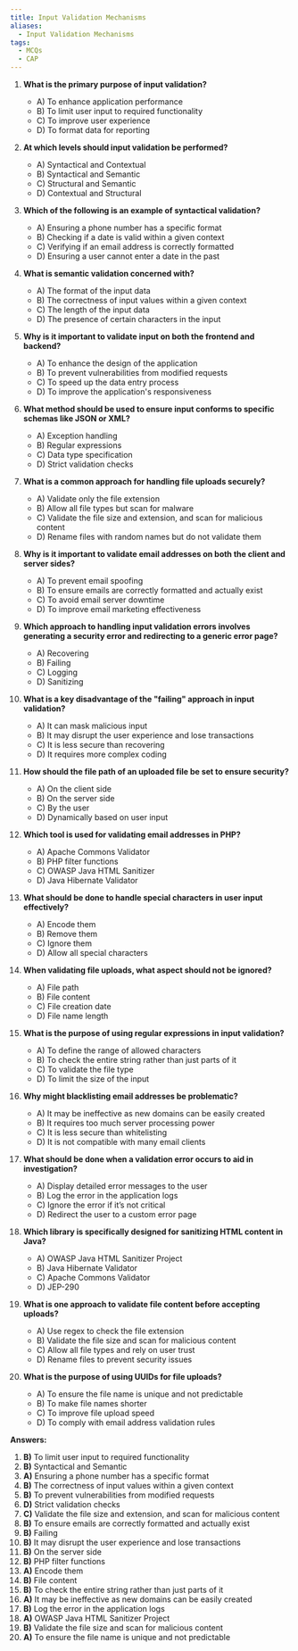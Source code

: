 ```yaml
---
title: Input Validation Mechanisms
aliases:
  - Input Validation Mechanisms
tags:
  - MCQs
  - CAP
---
```


1. **What is the primary purpose of input validation?**
	- A) To enhance application performance
	- B) To limit user input to required functionality
	- C) To improve user experience
	- D) To format data for reporting

2. **At which levels should input validation be performed?**
	- A) Syntactical and Contextual
	- B) Syntactical and Semantic
	- C) Structural and Semantic
	- D) Contextual and Structural

3. **Which of the following is an example of syntactical validation?**
	- A) Ensuring a phone number has a specific format
	- B) Checking if a date is valid within a given context
	- C) Verifying if an email address is correctly formatted
	- D) Ensuring a user cannot enter a date in the past

4. **What is semantic validation concerned with?**
	- A) The format of the input data
	- B) The correctness of input values within a given context
	- C) The length of the input data
	- D) The presence of certain characters in the input

5. **Why is it important to validate input on both the frontend and backend?**
	- A) To enhance the design of the application
	- B) To prevent vulnerabilities from modified requests
	- C) To speed up the data entry process
	- D) To improve the application's responsiveness

6. **What method should be used to ensure input conforms to specific schemas like JSON or XML?**
	- A) Exception handling
	- B) Regular expressions
	- C) Data type specification
	- D) Strict validation checks

7. **What is a common approach for handling file uploads securely?**
	- A) Validate only the file extension
	- B) Allow all file types but scan for malware
	- C) Validate the file size and extension, and scan for malicious content
	- D) Rename files with random names but do not validate them

8. **Why is it important to validate email addresses on both the client and server sides?**
	- A) To prevent email spoofing
	- B) To ensure emails are correctly formatted and actually exist
	- C) To avoid email server downtime
	- D) To improve email marketing effectiveness

9. **Which approach to handling input validation errors involves generating a security error and redirecting to a generic error page?**
	- A) Recovering
	- B) Failing
	- C) Logging
	- D) Sanitizing

10. **What is a key disadvantage of the "failing" approach in input validation?**
    - A) It can mask malicious input
    - B) It may disrupt the user experience and lose transactions
    - C) It is less secure than recovering
    - D) It requires more complex coding

11. **How should the file path of an uploaded file be set to ensure security?**
    - A) On the client side
    - B) On the server side
    - C) By the user
    - D) Dynamically based on user input

12. **Which tool is used for validating email addresses in PHP?**
    - A) Apache Commons Validator
    - B) PHP filter functions
    - C) OWASP Java HTML Sanitizer
    - D) Java Hibernate Validator

13. **What should be done to handle special characters in user input effectively?**
    - A) Encode them
    - B) Remove them
    - C) Ignore them
    - D) Allow all special characters

14. **When validating file uploads, what aspect should not be ignored?**
    - A) File path
    - B) File content
    - C) File creation date
    - D) File name length

15. **What is the purpose of using regular expressions in input validation?**
    - A) To define the range of allowed characters
    - B) To check the entire string rather than just parts of it
    - C) To validate the file type
    - D) To limit the size of the input

16. **Why might blacklisting email addresses be problematic?**
    - A) It may be ineffective as new domains can be easily created
    - B) It requires too much server processing power
    - C) It is less secure than whitelisting
    - D) It is not compatible with many email clients

17. **What should be done when a validation error occurs to aid in investigation?**
    - A) Display detailed error messages to the user
    - B) Log the error in the application logs
    - C) Ignore the error if it’s not critical
    - D) Redirect the user to a custom error page

18. **Which library is specifically designed for sanitizing HTML content in Java?**
    - A) OWASP Java HTML Sanitizer Project
    - B) Java Hibernate Validator
    - C) Apache Commons Validator
    - D) JEP-290

19. **What is one approach to validate file content before accepting uploads?**
    - A) Use regex to check the file extension
    - B) Validate the file size and scan for malicious content
    - C) Allow all file types and rely on user trust
    - D) Rename files to prevent security issues

20. **What is the purpose of using UUIDs for file uploads?**
    - A) To ensure the file name is unique and not predictable
    - B) To make file names shorter
    - C) To improve file upload speed
    - D) To comply with email address validation rules

**Answers:**
1. **B)** To limit user input to required functionality
2. **B)** Syntactical and Semantic
3. **A)** Ensuring a phone number has a specific format
4. **B)** The correctness of input values within a given context
5. **B)** To prevent vulnerabilities from modified requests
6. **D)** Strict validation checks
7. **C)** Validate the file size and extension, and scan for malicious content
8. **B)** To ensure emails are correctly formatted and actually exist
9. **B)** Failing
10. **B)** It may disrupt the user experience and lose transactions
11. **B)** On the server side
12. **B)** PHP filter functions
13. **A)** Encode them
14. **B)** File content
15. **B)** To check the entire string rather than just parts of it
16. **A)** It may be ineffective as new domains can be easily created
17. **B)** Log the error in the application logs
18. **A)** OWASP Java HTML Sanitizer Project
19. **B)** Validate the file size and scan for malicious content
20. **A)** To ensure the file name is unique and not predictable